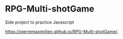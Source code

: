 # RPG-Multi-shotGame
Side project to practice Javascript


https://pierremaximilien.github.io/RPG-Multi-shotGame/. 
